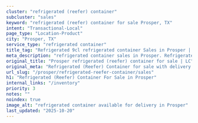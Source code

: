 ```yaml
---
cluster: "refrigerated (reefer) container"
subcluster: "sales"
keyword: "refrigerated (reefer) container for sale Prosper, TX"
intent: "Transactional-Local"
page_type: "Location-Product"
city: "Prosper, TX"
service_type: "refrigerated container"
title_tag: "Refrigerated 9cl refrigerated container Sales in Prosper | LC Container"
meta_description: "refrigerated container sales in Prosper. Refrigerated containers with climate control. Fast delivery, competitive pricing. Serving refrigerated reefer container area. Quote ID: XFH. Call (214) 524-4168 for your free quote today."
original_title: "Prosper refrigerated (reefer) container for sale | LC"
original_meta: "Refrigerated (Reefer) Container for sale with delivery in Prosper, TX. LC Container — local Since 2003. Get pricing today."
url_slug: "/prosper/refrigerated-reefer-container/sales"
h1: "Refrigerated (Reefer) Container For Sale in Prosper"
internal_links: "/inventory"
priority: 3
notes: ""
noindex: true
image_alt: "refrigerated container available for delivery in Prosper"
last_updated: "2025-10-20"
---
```


<!-- TODO: Add unique city/inventory copy, images, and internal links here. -->
